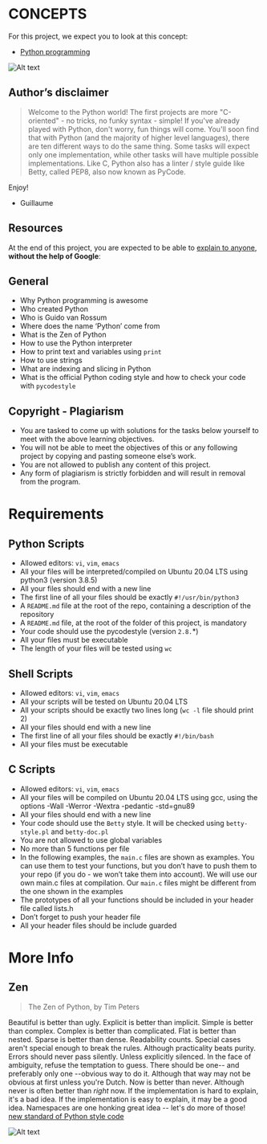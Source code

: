 # CONCEPTS

For this project, we expect you to look at this concept:
- [Python programming](https://alx-intranet.hbtn.io/concepts/550)
<img src="https://s3.amazonaws.com/intranet-projects-files/holbertonschool-higher-level_programming+/231/48a9fdbd67c84a328a9df9ec8d93b9ac2458ac37721d7d53e51a27fb2bdc5263.jpg" alt="Alt text" title="Optional title">

## Author’s disclaimer 

> Welcome to the Python world!
> The first projects are more "C-oriented" - no tricks, no funky syntax - simple!
> If you've already played with Python, don't worry, fun things will come.
> You'll soon find that with Python (and the majority of higher level languages), there are ten 
> different ways to do the same thing. Some tasks will expect only one implementation, while other tasks will have multiple possible implementations.
> Like C, Python also has a linter / style guide like Betty, called PEP8, also now known as PyCode.

Enjoy!

- Guillaume

## Resources

At the end of this project, you are expected to be able to [explain to anyone](https://alx-intranet.hbtn.io/rltoken/TYWTMEj3W1HhTHqMKu8kWA), **without the help of Google**:

## General

- Why Python programming is awesome
- Who created Python
- Who is Guido van Rossum
- Where does the name ‘Python’ come from
- What is the Zen of Python
- How to use the Python interpreter
- How to print text and variables using `print`
- How to use strings
- What are indexing and slicing in Python
- What is the official Python coding style and how to check your code with `pycodestyle`

## Copyright - Plagiarism
- You are tasked to come up with solutions for the tasks below yourself to meet with the above learning objectives.
- You will not be able to meet the objectives of this or any following project by copying and pasting someone else’s work.
- You are not allowed to publish any content of this project.
- Any form of plagiarism is strictly forbidden and will result in removal from the program.

# Requirements

## Python Scripts
- Allowed editors: ``vi``, ``vim``, ``emacs``
- All your files will be interpreted/compiled on Ubuntu 20.04 LTS using python3 (version 3.8.5)
- All your files should end with a new line
- The first line of all your files should be exactly `#!/usr/bin/python3`
- A ``README.md`` file at the root of the repo, containing a description of the repository
- A ``README.md`` file, at the root of the folder of this project, is mandatory
- Your code should use the pycodestyle (version ``2.8.``*)
- All your files must be executable
- The length of your files will be tested using ``wc``

## Shell Scripts

- Allowed editors: ``vi``, ``vim``, ``emacs``
- All your scripts will be tested on Ubuntu 20.04 LTS
- All your scripts should be exactly two lines long (``wc -l`` file should print 2)
- All your files should end with a new line
- The first line of all your files should be exactly `#!/bin/bash`
- All your files must be executable

## C Scripts

- Allowed editors: ``vi``, ``vim``, ``emacs``
- All your files will be compiled on Ubuntu 20.04 LTS using gcc, using the options -Wall -Werror -Wextra -pedantic -std=gnu89
- All your files should end with a new line
- Your code should use the ``Betty`` style. It will be checked using ``betty-style.pl`` and `betty-doc.pl`
- You are not allowed to use global variables
- No more than 5 functions per file
- In the following examples, the ``main.c`` files are shown as examples. You can use them to test your functions, but you don’t have to push them to your repo (if you do - we won’t take them into account). We will use our own main.c files at compilation. Our ``main.c`` files might be different from the one shown in the examples
- The prototypes of all your functions should be included in your header file called lists.h
- Don’t forget to push your header file
- All your header files should be include guarded

# More Info
## Zen
>The Zen of Python, by Tim Peters

Beautiful is better than ugly.
Explicit is better than implicit.
Simple is better than complex.
Complex is better than complicated.
Flat is better than nested.
Sparse is better than dense.
Readability counts.
Special cases aren't special enough to break the rules.
Although practicality beats purity.
Errors should never pass silently.
Unless explicitly silenced.
In the face of ambiguity, refuse the temptation to guess.
There should be one-- and preferably only one --obvious way to do it.
Although that way may not be obvious at first unless you're Dutch.
Now is better than never.
Although never is often better than *right* now.
If the implementation is hard to explain, it's a bad idea.
If the implementation is easy to explain, it may be a good idea.
Namespaces are one honking great idea -- let's do more of those!
[new standard of Python style code](https://alx-intranet.hbtn.io/rltoken/UQ25jC6sA5XqZl6ZZIdAaw)

<img src="[https://s3.amazonaws.com/intranet-projects-files/holbertonschool-higher-level_programming+/231/48a9fdbd67c84a328a9df9ec8d93b9ac2458ac37721d7d53e51a27fb2bdc5263.jpg](https://s3.amazonaws.com/intranet-projects-files/holbertonschool-higher-level_programming+/231/Flyingcircus_2.jpg)" alt="Alt text" title="Optional title">
